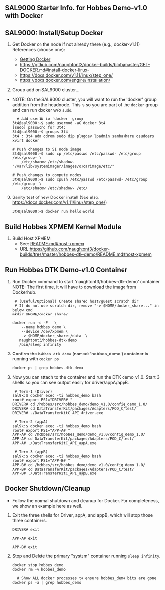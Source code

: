 
SAL9000 Starter Info. for Hobbes Demo-v1.0 with Docker
------------------------------------------------------

SAL9000: Install/Setup Docker 
-----------------------------

1. Get Docker on the node if not already there (e.g., docker-v1.11)
   References (choose one):
    - [Getting Docker](../GET-DOCKER.md)
    - https://github.com/naughtont3/docker-builds/blob/master/GET-DOCKER.md#install-docker-linux-
    - https://docs.docker.com/v1.11/linux/step_one/
    - https://docs.docker.com/engine/installation/
   

2. Group add on SAL9000 cluster...

  - NOTE: On the SAL9000 cluster, you will want to run the 'docker' group
    addition from the headnode.  This is so you are part of the ```docker```
    group and can run docker w/o ```sudo```.

    ```
      # Add userID to 'docker' group
    3t4@sal9000:~$ sudo usermod -aG docker 3t4
    [sudo] password for 3t4: 
    3t4@sal9000:~$ groups 3t4
    3t4 : 3t4 adm cdrom sudo dip plugdev lpadmin sambashare osudoers xvirt docker
    ```
 
    ```
    # Push changes to SI node image 
    3t4@sal9000:~$ sudo cp /etc/passwd /etc/passwd- /etc/group /etc/group- \
        /etc/shadow /etc/shadow- "/var/lib/systemimager/images/oscarimage/etc/"
    ```

    ```
    # Push changes to compute nodes 
    3t4@sal9000:~$ sudo cpush /etc/passwd /etc/passwd- /etc/group /etc/group- \
        /etc/shadow /etc/shadow- /etc/
    ```


3. Sanity test of new Docker install
   (See also: https://docs.docker.com/v1.11/linux/step_one/)

    ```
    3t4@sal9000:~$ docker run hello-world
    ```



Build Hobbes XPMEM Kernel Module
--------------------------------

1. Build Host XPMEM
    - See: [README.md#host-xpmem](./README.md#host-xpmem)
    - URL:https://github.com/naughtont3/docker-builds/tree/master/hobbes-dtk-demo/README.md#host-xpmem



Run Hobbes DTK Demo-v1.0 Container
----------------------------------

1. Run Docker command to start 'naughtont3/hobbes-dtk-demo' container
   NOTE: The first time, it will have to download the image from Dockerhub.

    ```
     # (Useful/Optional) Create shared host/guest scratch dir
     # If do not use scratch dir, remove "-v $HOME/docker_share..." in below cmd
    mkdir $HOME/docker_share/

    docker run -d -P   \
        --name hobbes_demo \
        --device /dev/xpmem \
        -v $HOME/docker_share:/data  \
       naughtont3/hobbes-dtk-demo
       /bin/sleep infinity
    ```

2. Confirm the ```hobbes-dtk-demo``` (named: 'hobbes_demo') container is running with ```docker ps```

    ```
    docker ps | grep hobbes-dtk-demo
    ```


3. Now you can attach to the container and run the DTK demo_v1.0.
   Start 3 shells so you can see output easily for driver/appA/appB. 
      
    ```
     # Term-1 (Driver) 
    sal9k:$ docker exec -ti hobbes_demo bash 
    root# export PS1="DRIVER# "
    DRIVER# cd /hobbes/src/hobbes_demo/demo_v1.0/config_demo_1.0/
    DRIVER# cd DataTransferKit/packages/Adapters/POD_C/test/
    DRIVER# ./DataTransferKitC_API_driver.exe
    ```

    ```
     # Term-2 (appA) 
    sal9k:$ docker exec -ti hobbes_demo bash 
    root# export PS1="APP-A# "
    APP-A# cd /hobbes/src/hobbes_demo/demo_v1.0/config_demo_1.0/
    APP-A# cd DataTransferKit/packages/Adapters/POD_C/test/
    APP-A# ./DataTransferKitC_API_appA.exe
    ```

    ```
     # Term-3 (appB) 
    sal9k:$ docker exec -ti hobbes_demo bash 
    root# export PS1="APP-B# "
    APP-B# cd /hobbes/src/hobbes_demo/demo_v1.0/config_demo_1.0/
    APP-B# cd DataTransferKit/packages/Adapters/POD_C/test/
    APP-B# ./DataTransferKitC_API_appB.exe
    ```

Docker Shutdown/Cleanup
-----------------------
- Follow the normal shutdown and cleanup for Docker.  For completeness,
  we show an example here as well.

1. Exit the three shells for Driver, appA, and appB,  which will stop those
   three containers.

    ```
    DRIVER# exit
    ```

    ```
    APP-A# exit
    ```

    ```
    APP-B# exit
    ```

2. Stop and Delete the primary "system" container running ```sleep infinity```.

    ```
    docker stop hobbes_demo
    docker rm -v hobbes_demo
    ```

    ```
      # Show ALL docker processes to ensure hobbes_demo bits are gone
    docker ps -a | grep hobbes_demo
    ```


